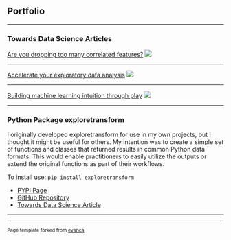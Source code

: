 ## Portfolio

---

### Towards Data Science Articles

[Are you dropping too many correlated features?](https://towardsdatascience.com/are-you-dropping-too-many-correlated-features-d1c96654abe6)
<img src="https://miro.medium.com/max/700/0*EJw_Da7iRkwGh21N"/>

---

[Accelerate your exploratory data analysis](https://towardsdatascience.com/make-exploratory-data-analysis-eda-faster-74c434595bcf)
<img src="https://miro.medium.com/max/700/0*7EuVnbnoAu9yA4uU"/>

---

[Building machine learning intuition through play](https://towardsdatascience.com/building-machine-learning-intuition-through-play-2065fe487d46)
<img src="https://miro.medium.com/max/700/0*uUyUNGhI43p4MRS8"/>

---


### Python Package exploretransform

I originally developed exploretransform for use in my own projects, but I thought it might be useful for others. My intention was to create a simple set of functions and classes that returned results in common Python data formats. This would enable practitioners to easily utilize the outputs or extend the original functions as part of their workflows.

To install use: `pip install exploretransform`

- [PYPI Page](https://pypi.org/project/exploretransform/)
- [GitHub Repository](https://github.com/bxp151/exploretransform)
- [Towards Data Science Article](https://towardsdatascience.com/make-exploratory-data-analysis-eda-faster-74c434595bcf)

---




---
<p style="font-size:11px">Page template forked from <a href="https://github.com/evanca/quick-portfolio">evanca</a></p>
<!-- Remove above link if you don't want to attibute -->
